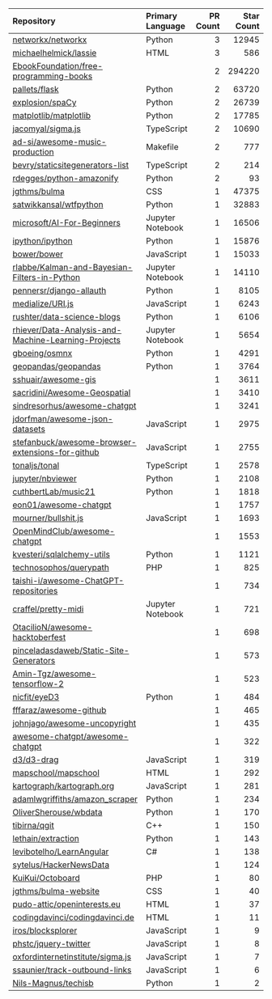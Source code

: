 | Repository | Primary Language | PR Count | Star Count |
| :-- | :-- | --: | --: |
| [networkx/networkx](https://github.com/networkx/networkx) | Python | 3 | 12945 |
| [michaelhelmick/lassie](https://github.com/michaelhelmick/lassie) | HTML | 3 | 586 |
| [EbookFoundation/free-programming-books](https://github.com/EbookFoundation/free-programming-books) |  | 2 | 294220 |
| [pallets/flask](https://github.com/pallets/flask) | Python | 2 | 63720 |
| [explosion/spaCy](https://github.com/explosion/spaCy) | Python | 2 | 26739 |
| [matplotlib/matplotlib](https://github.com/matplotlib/matplotlib) | Python | 2 | 17785 |
| [jacomyal/sigma.js](https://github.com/jacomyal/sigma.js) | TypeScript | 2 | 10690 |
| [ad-si/awesome-music-production](https://github.com/ad-si/awesome-music-production) | Makefile | 2 | 777 |
| [bevry/staticsitegenerators-list](https://github.com/bevry/staticsitegenerators-list) | TypeScript | 2 | 214 |
| [rdegges/python-amazonify](https://github.com/rdegges/python-amazonify) | Python | 2 | 93 |
| [jgthms/bulma](https://github.com/jgthms/bulma) | CSS | 1 | 47375 |
| [satwikkansal/wtfpython](https://github.com/satwikkansal/wtfpython) | Python | 1 | 32883 |
| [microsoft/AI-For-Beginners](https://github.com/microsoft/AI-For-Beginners) | Jupyter Notebook | 1 | 16506 |
| [ipython/ipython](https://github.com/ipython/ipython) | Python | 1 | 15876 |
| [bower/bower](https://github.com/bower/bower) | JavaScript | 1 | 15033 |
| [rlabbe/Kalman-and-Bayesian-Filters-in-Python](https://github.com/rlabbe/Kalman-and-Bayesian-Filters-in-Python) | Jupyter Notebook | 1 | 14110 |
| [pennersr/django-allauth](https://github.com/pennersr/django-allauth) | Python | 1 | 8105 |
| [medialize/URI.js](https://github.com/medialize/URI.js) | JavaScript | 1 | 6243 |
| [rushter/data-science-blogs](https://github.com/rushter/data-science-blogs) | Python | 1 | 6106 |
| [rhiever/Data-Analysis-and-Machine-Learning-Projects](https://github.com/rhiever/Data-Analysis-and-Machine-Learning-Projects) | Jupyter Notebook | 1 | 5654 |
| [gboeing/osmnx](https://github.com/gboeing/osmnx) | Python | 1 | 4291 |
| [geopandas/geopandas](https://github.com/geopandas/geopandas) | Python | 1 | 3764 |
| [sshuair/awesome-gis](https://github.com/sshuair/awesome-gis) |  | 1 | 3611 |
| [sacridini/Awesome-Geospatial](https://github.com/sacridini/Awesome-Geospatial) |  | 1 | 3410 |
| [sindresorhus/awesome-chatgpt](https://github.com/sindresorhus/awesome-chatgpt) |  | 1 | 3241 |
| [jdorfman/awesome-json-datasets](https://github.com/jdorfman/awesome-json-datasets) | JavaScript | 1 | 2975 |
| [stefanbuck/awesome-browser-extensions-for-github](https://github.com/stefanbuck/awesome-browser-extensions-for-github) | JavaScript | 1 | 2755 |
| [tonaljs/tonal](https://github.com/tonaljs/tonal) | TypeScript | 1 | 2578 |
| [jupyter/nbviewer](https://github.com/jupyter/nbviewer) | Python | 1 | 2108 |
| [cuthbertLab/music21](https://github.com/cuthbertLab/music21) | Python | 1 | 1818 |
| [eon01/awesome-chatgpt](https://github.com/eon01/awesome-chatgpt) |  | 1 | 1757 |
| [mourner/bullshit.js](https://github.com/mourner/bullshit.js) | JavaScript | 1 | 1693 |
| [OpenMindClub/awesome-chatgpt](https://github.com/OpenMindClub/awesome-chatgpt) |  | 1 | 1553 |
| [kvesteri/sqlalchemy-utils](https://github.com/kvesteri/sqlalchemy-utils) | Python | 1 | 1121 |
| [technosophos/querypath](https://github.com/technosophos/querypath) | PHP | 1 | 825 |
| [taishi-i/awesome-ChatGPT-repositories](https://github.com/taishi-i/awesome-ChatGPT-repositories) |  | 1 | 734 |
| [craffel/pretty-midi](https://github.com/craffel/pretty-midi) | Jupyter Notebook | 1 | 721 |
| [OtacilioN/awesome-hacktoberfest](https://github.com/OtacilioN/awesome-hacktoberfest) |  | 1 | 698 |
| [pinceladasdaweb/Static-Site-Generators](https://github.com/pinceladasdaweb/Static-Site-Generators) |  | 1 | 573 |
| [Amin-Tgz/awesome-tensorflow-2](https://github.com/Amin-Tgz/awesome-tensorflow-2) |  | 1 | 523 |
| [nicfit/eyeD3](https://github.com/nicfit/eyeD3) | Python | 1 | 484 |
| [fffaraz/awesome-github](https://github.com/fffaraz/awesome-github) |  | 1 | 465 |
| [johnjago/awesome-uncopyright](https://github.com/johnjago/awesome-uncopyright) |  | 1 | 435 |
| [awesome-chatgpt/awesome-chatgpt](https://github.com/awesome-chatgpt/awesome-chatgpt) |  | 1 | 322 |
| [d3/d3-drag](https://github.com/d3/d3-drag) | JavaScript | 1 | 319 |
| [mapschool/mapschool](https://github.com/mapschool/mapschool) | HTML | 1 | 292 |
| [kartograph/kartograph.org](https://github.com/kartograph/kartograph.org) | JavaScript | 1 | 281 |
| [adamlwgriffiths/amazon_scraper](https://github.com/adamlwgriffiths/amazon_scraper) | Python | 1 | 234 |
| [OliverSherouse/wbdata](https://github.com/OliverSherouse/wbdata) | Python | 1 | 170 |
| [tibirna/qgit](https://github.com/tibirna/qgit) | C++ | 1 | 150 |
| [lethain/extraction](https://github.com/lethain/extraction) | Python | 1 | 143 |
| [levibotelho/LearnAngular](https://github.com/levibotelho/LearnAngular) | C# | 1 | 138 |
| [sytelus/HackerNewsData](https://github.com/sytelus/HackerNewsData) |  | 1 | 124 |
| [KuiKui/Octoboard](https://github.com/KuiKui/Octoboard) | PHP | 1 | 80 |
| [jgthms/bulma-website](https://github.com/jgthms/bulma-website) | CSS | 1 | 40 |
| [pudo-attic/openinterests.eu](https://github.com/pudo-attic/openinterests.eu) | HTML | 1 | 37 |
| [codingdavinci/codingdavinci.de](https://github.com/codingdavinci/codingdavinci.de) | HTML | 1 | 11 |
| [iros/blocksplorer](https://github.com/iros/blocksplorer) | JavaScript | 1 | 9 |
| [phstc/jquery-twitter](https://github.com/phstc/jquery-twitter) | JavaScript | 1 | 8 |
| [oxfordinternetinstitute/sigma.js](https://github.com/oxfordinternetinstitute/sigma.js) | JavaScript | 1 | 7 |
| [ssaunier/track-outbound-links](https://github.com/ssaunier/track-outbound-links) | JavaScript | 1 | 6 |
| [Nils-Magnus/techisb](https://github.com/Nils-Magnus/techisb) | Python | 1 | 2 |
